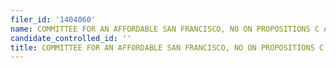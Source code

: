 ```yaml
---
filer_id: '1404060'
name: COMMITTEE FOR AN AFFORDABLE SAN FRANCISCO, NO ON PROPOSITIONS C AND D
candidate_controlled_id: ''
title: COMMITTEE FOR AN AFFORDABLE SAN FRANCISCO, NO ON PROPOSITIONS C AND D
---
```

